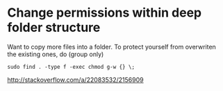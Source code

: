 # Change permissions within deep folder structure

Want to copy more files into a folder. To protect yourself from overwriten the existing ones, do (group only)

    sudo find . -type f -exec chmod g-w {} \;
    
http://stackoverflow.com/a/22083532/2156909
